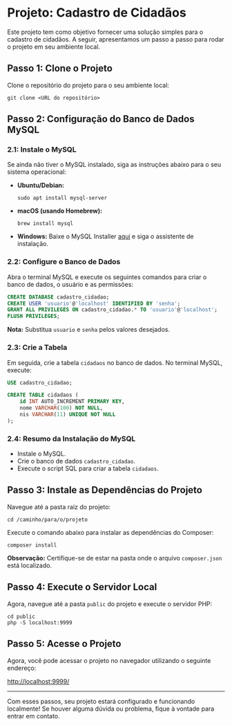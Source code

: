 
# Projeto: Cadastro de Cidadãos

Este projeto tem como objetivo fornecer uma solução simples para o cadastro de cidadãos. A seguir, apresentamos um passo a passo para rodar o projeto em seu ambiente local.

## Passo 1: Clone o Projeto

Clone o repositório do projeto para o seu ambiente local:

```
git clone <URL do repositório>
```

## Passo 2: Configuração do Banco de Dados MySQL

### 2.1: Instale o MySQL

Se ainda não tiver o MySQL instalado, siga as instruções abaixo para o seu sistema operacional:

- **Ubuntu/Debian:**
  ```
  sudo apt install mysql-server
  ```

- **macOS (usando Homebrew):**
  ```
  brew install mysql
  ```

- **Windows:**
  Baixe o MySQL Installer [aqui](https://dev.mysql.com/downloads/installer/) e siga o assistente de instalação.

### 2.2: Configure o Banco de Dados

Abra o terminal MySQL e execute os seguintes comandos para criar o banco de dados, o usuário e as permissões:

```sql
CREATE DATABASE cadastro_cidadao;
CREATE USER 'usuario'@'localhost' IDENTIFIED BY 'senha';
GRANT ALL PRIVILEGES ON cadastro_cidadao.* TO 'usuario'@'localhost';
FLUSH PRIVILEGES;
```

**Nota:** Substitua `usuario` e `senha` pelos valores desejados.

### 2.3: Crie a Tabela

Em seguida, crie a tabela `cidadaos` no banco de dados. No terminal MySQL, execute:

```sql
USE cadastro_cidadao;

CREATE TABLE cidadaos (
    id INT AUTO_INCREMENT PRIMARY KEY,
    nome VARCHAR(100) NOT NULL,
    nis VARCHAR(11) UNIQUE NOT NULL
);
```

### 2.4: Resumo da Instalação do MySQL

- Instale o MySQL.
- Crie o banco de dados `cadastro_cidadao`.
- Execute o script SQL para criar a tabela `cidadaos`.

## Passo 3: Instale as Dependências do Projeto

Navegue até a pasta raiz do projeto:

```
cd /caminho/para/o/projeto
```

Execute o comando abaixo para instalar as dependências do Composer:

```
composer install
```

**Observação:** Certifique-se de estar na pasta onde o arquivo `composer.json` está localizado.

## Passo 4: Execute o Servidor Local

Agora, navegue até a pasta `public` do projeto e execute o servidor PHP:

```
cd public
php -S localhost:9999
```

## Passo 5: Acesse o Projeto

Agora, você pode acessar o projeto no navegador utilizando o seguinte endereço:

[http://localhost:9999/](http://localhost:9999/)

---

Com esses passos, seu projeto estará configurado e funcionando localmente! Se houver alguma dúvida ou problema, fique à vontade para entrar em contato.
